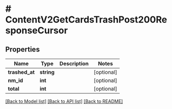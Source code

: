 # # ContentV2GetCardsTrashPost200ResponseCursor

## Properties

Name | Type | Description | Notes
------------ | ------------- | ------------- | -------------
**trashed_at** | **string** |  | [optional]
**nm_id** | **int** |  | [optional]
**total** | **int** |  | [optional]

[[Back to Model list]](../../README.md#models) [[Back to API list]](../../README.md#endpoints) [[Back to README]](../../README.md)

